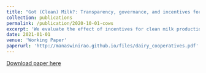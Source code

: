 ```yaml
---
title: "Got (Clean) Milk?: Transparency, governance, and incentives for cleanliness in Indian dairy cooperatives (joint with Ashish Shenoy)"
collection: publications
permalink: /publication/2020-10-01-cows
excerpt: 'We evaluate the effect of incentives for clean milk production among dairy cooperatives in rural India. In a randomized evaluation, we vary both the application of incentives as well as managers ability to control information about payments. Incentives improve cleanliness on average, but some managers choose to decline payment when they cannot control information disclosure. Opting out of payment is more frequent among managers with lower social status. We present a model of information and elite capture that highlights this trade-off between productive efficiency and distribution of rents where, in some cases, strengthening elite power can be Pareto improving. <span style="color:blue">[Link to AEA Trial Registry.](https://www.socialscienceregistry.org/trials/700)</span>'
date: 2021-01-01
venue: 'Working Paper'
paperurl: 'http://manaswinirao.github.io/files/dairy_cooperatives.pdf'
---
```


<span style="color:blue">[Download paper here](http://manaswinirao.github.io/files/dairy_cooperatives.pdf)</span>
